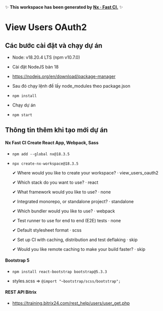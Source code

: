 ✨ **This workspace has been generated by [Nx · Fast CI.](https://nx.dev)** ✨

# View Users OAuth2

## Các bước cài đặt và chạy dự án
- Node: v18.20.4 LTS (npm v10.7.0)

- Cài đặt NodeJS bản 18 
- https://nodejs.org/en/download/package-manager


- Sau đó chạy lệnh để lấy node_modules theo package.json
- `npm install`


- Chạy dự án
- `npm start`

## Thông tin thêm khi tạo mới dự án
#### Nx Fast CI Create React App, Webpack, Sass

- `npm add --global nx@18.3.5`
- `npx create-nx-workspace@18.3.5`
    
    ✔ Where would you like to create your workspace? · view_users_oauth2

    ✔ Which stack do you want to use? · react

    ✔ What framework would you like to use? · none

    ✔ Integrated monorepo, or standalone project? · standalone

    ✔ Which bundler would you like to use? · webpack

    ✔ Test runner to use for end to end (E2E) tests · none

    ✔ Default stylesheet format · scss

    ✔ Set up CI with caching, distribution and test deflaking · skip

    ✔ Would you like remote caching to make your build faster? · skip

#### Bootstrap 5
- `npm install react-bootstrap bootstrap@5.3.3`

- styles.scss => `@import "~bootstrap/scss/bootstrap";`

#### REST API Bitrix

- https://training.bitrix24.com/rest_help/users/user_get.php

